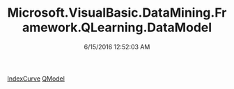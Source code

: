 ﻿---
title: Microsoft.VisualBasic.DataMining.Framework.QLearning.DataModel
date: 6/15/2016 12:52:03 AM
---

[IndexCurve](T-Microsoft.VisualBasic.DataMining.Framework.QLearning.DataModel.IndexCurve.html)
[QModel](T-Microsoft.VisualBasic.DataMining.Framework.QLearning.DataModel.QModel.html)
